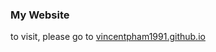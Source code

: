 ### My Website

to visit, please go to [vincentpham1991.github.io](https://vincentpham1991.github.io)